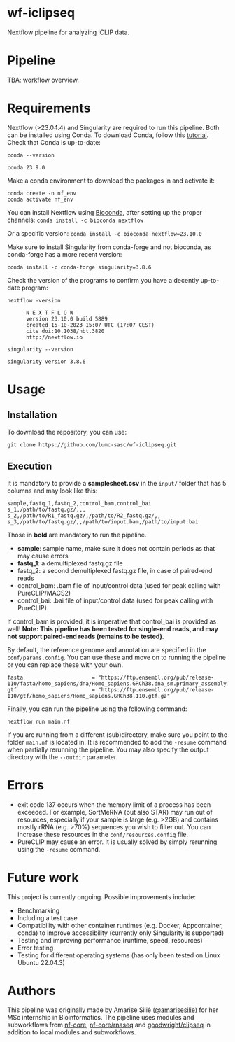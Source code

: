 # wf-iclipseq
Nextflow pipeline for analyzing iCLIP data.

# Pipeline
TBA: workflow overview.

# Requirements
Nextflow (>23.04.4) and Singularity are required to run this pipeline. Both can be installed using Conda. To download Conda, follow this [tutorial](https://docs.conda.io/projects/conda/en/latest/user-guide/install/linux.html). Check that Conda is up-to-date:

`conda --version`

```plaintext
conda 23.9.0
```

Make a conda environment to download the packages in and activate it:
```
conda create -n nf_env
conda activate nf_env
```

You can install Nextflow using [Bioconda](https://bioconda.github.io/), after setting up the proper channels: `conda install -c bioconda nextflow`

Or a specific version: `conda install -c bioconda nextflow=23.10.0`

Make sure to install Singularity from conda-forge and not bioconda, as conda-forge has a more recent version:

`conda install -c conda-forge singularity=3.8.6`

Check the version of the programs to confirm you have a decently up-to-date program:

`nextflow -version`

```plaintext
      N E X T F L O W
      version 23.10.0 build 5889
      created 15-10-2023 15:07 UTC (17:07 CEST)
      cite doi:10.1038/nbt.3820
      http://nextflow.io
```

`singularity --version`

```plaintext
singularity version 3.8.6
```

# Usage
## Installation
To download the repository, you can use:

```
git clone https://github.com/lumc-sasc/wf-iclipseq.git
```
## Execution
It is mandatory to provide a **samplesheet.csv** in the `input/` folder that has 5 columns and may look like this:

```
sample,fastq_1,fastq_2,control_bam,control_bai
s_1,/path/to/fastq.gz/,,,
s_2,/path/to/R1_fastq.gz/,/path/to/R2_fastq.gz/,,
s_3,/path/to/fastq.gz/,,/path/to/input.bam,/path/to/input.bai
```
Those in **bold** are mandatory to run the pipeline.
- **sample**: sample name, make sure it does not contain periods as that may cause errors
- **fastq_1**: a demultiplexed fastq.gz file
- fastq_2: a second demultiplexed fastq.gz file, in case of paired-end reads
- control_bam: .bam file of input/control data (used for peak calling with PureCLIP/MACS2)
- control_bai: .bai file of input/control data (used for peak calling with PureCLIP)

If control_bam is provided, it is imperative that control_bai is provided as well!
**Note: This pipeline has been tested for single-end reads, and may not support paired-end reads (remains to be tested).**

By default, the reference genome and annotation are specified in the `conf/params.config`. You can use these and move on to running the pipeline or you can replace these with your own.
```
fasta                      = "https://ftp.ensembl.org/pub/release-110/fasta/homo_sapiens/dna/Homo_sapiens.GRCh38.dna_sm.primary_assembly.fa.gz"
gtf                        = "https://ftp.ensembl.org/pub/release-110/gtf/homo_sapiens/Homo_sapiens.GRCh38.110.gtf.gz"
```

Finally, you can run the pipeline using the following command:
```
nextflow run main.nf
```
If you are running from a different (sub)directory, make sure you point to the folder `main.nf` is located in. It is recommended to add the `-resume` command when partially rerunning the pipeline. You may also specify the output directory with the `--outdir` parameter.

# Errors
- exit code 137 occurs when the memory limit of a process has been exceeded. For example, SortMeRNA (but also STAR) may run out of resources, especially if your sample is large (e.g. >2GB) and contains mostly rRNA (e.g. >70%) sequences you wish to filter out. You can increase these resources in the `conf/resources.config` file.
- PureCLIP may cause an error. It is usually solved by simply rerunning using the `-resume` command.

# Future work
This project is currently ongoing. Possible improvements include:

- Benchmarking
- Including a test case
- Compatibility with other container runtimes (e.g. Docker, Appcontainer, conda) to improve accessibility (currently only Singularity is supported)
- Testing and improving performance (runtime, speed, resources)
- Error testing
- Testing for different operating systems (has only been tested on Linux Ubuntu 22.04.3)

# Authors
This pipeline was originally made by Amarise Silié ([@amarisesilie](https://github.com/amarisesilie)) for her MSc internship in Bioinformatics. The pipeline uses modules and subworkflows from [nf-core](https://github.com/nf-core/modules), [nf-core/rnaseq](https://github.com/nf-core/rnaseq) and [goodwright/clipseq](https://github.com/goodwright/clipseq) in addition to local modules and subworkflows.
